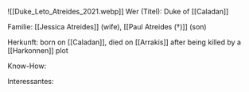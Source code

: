 ![[Duke_Leto_Atreides_2021.webp]]
Wer (Titel): Duke of [[Caladan]]

Familie: [[Jessica Atreides]] (wife), [[Paul Atreides (†)]] (son)

Herkunft: born on [[Caladan]], died on [[Arrakis]] after being killed by a [[Harkonnen]] plot 

Know-How:

Interessantes:
